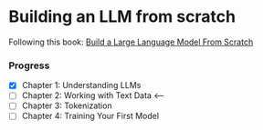 # Building an LLM from scratch

Following this book: [Build a Large Language Model From Scratch](https://www.manning.com/books/build-a-large-language-model-from-scratch)

### Progress

- [x] Chapter 1: Understanding LLMs  
- [ ] Chapter 2: Working with Text Data  <--
- [ ] Chapter 3: Tokenization  
- [ ] Chapter 4: Training Your First Model 
